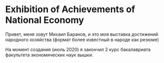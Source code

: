 # Exhibition of Achievements of National Economy
Привет, меня зовут Михаил Баранов, и это моя выставка достижений народного хозяйства (формат более известный в народе как резюме)

На момент создания (июль 2020) я закончил 2 курс бакалавриата факультета экономических наук вышки. 

